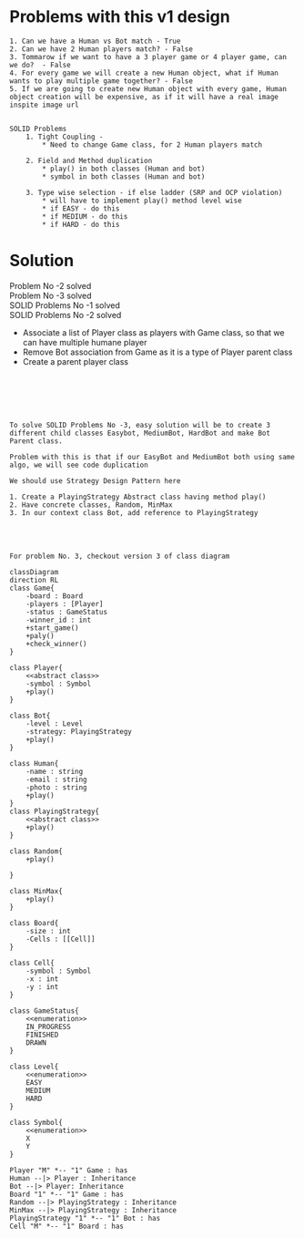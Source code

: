 # Problems with this v1 design
    1. Can we have a Human vs Bot match - True
    2. Can we have 2 Human players match? - False 
    3. Tommarow if we want to have a 3 player game or 4 player game, can we do?  - False 
    4. For every game we will create a new Human object, what if Human wants to play multiple game together? - False
    5. If we are going to create new Human object with every game, Human object creation will be expensive, as if it will have a real image inspite image url 
    

    SOLID Problems
        1. Tight Coupling - 
            * Need to change Game class, for 2 Human players match

        2. Field and Method duplication
            * play() in both classes (Human and bot)
            * symbol in both classes (Human and bot)

        3. Type wise selection - if else ladder (SRP and OCP violation) 
            * will have to implement play() method level wise 
            * if EASY - do this 
            * if MEDIUM - do this 
            * if HARD - do this 


# Solution 

Problem No -2 solved\
Problem No -3 solved\
SOLID Problems No -1 solved\
SOLID Problems No -2 solved

-   Associate a list of Player class as players with Game class, so that we can have multiple humane player
-   Remove Bot association from Game as it is a type of Player parent class
-   Create a parent player class

<br>
<br>
<br>
<br>

    To solve SOLID Problems No -3, easy solution will be to create 3 different child classes Easybot, MediumBot, HardBot and make Bot Parent class.

    Problem with this is that if our EasyBot and MediumBot both using same algo, we will see code duplication

    We should use Strategy Design Pattern here 

    1. Create a PlayingStrategy Abstract class having method play()
    2. Have concrete classes, Random, MinMax
    3. In our context class Bot, add reference to PlayingStrategy

<br>
<br>

    For problem No. 3, checkout version 3 of class diagram 

```mermaid 
classDiagram
direction RL
class Game{
    -board : Board
    -players : [Player]
    -status : GameStatus
    -winner_id : int
    +start_game()
    +paly()
    +check_winner()
}

class Player{
    <<abstract class>>
    -symbol : Symbol
    +play()
}

class Bot{
    -level : Level
    -strategy: PlayingStrategy
    +play()
}

class Human{
    -name : string
    -email : string
    -photo : string
    +play()
}
class PlayingStrategy{
    <<abstract class>>
    +play()
}

class Random{
    +play()

}

class MinMax{
    +play()
}

class Board{
    -size : int
    -Cells : [[Cell]]
}

class Cell{
    -symbol : Symbol
    -x : int
    -y : int 
}

class GameStatus{
    <<enumeration>>
    IN_PROGRESS
    FINISHED
    DRAWN
}

class Level{
    <<enumeration>>
    EASY
    MEDIUM
    HARD
}

class Symbol{
    <<enumeration>>
    X
    Y
}

Player "M" *-- "1" Game : has
Human --|> Player : Inheritance
Bot --|> Player: Inheritance
Board "1" *-- "1" Game : has
Random --|> PlayingStrategy : Inheritance
MinMax --|> PlayingStrategy : Inheritance
PlayingStrategy "1" *-- "1" Bot : has
Cell "M" *-- "1" Board : has

```
